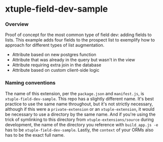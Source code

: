 xtuple-field-dev-sample
================

### Overview

Proof of concept for the most common type of field dev: adding fields to lists. This example adds four
fields to the prospect list to exemplify how to approach for different types of list augmentation.
  - Attribute based on new postgres function
  - Attribute that was already in the query but wasn't in the view
  - Attribute requiring extra join in the database
  - Attribute based on custom client-side logic

### Naming conventions

The name of this extension, per the `package.json` and `manifest.js`, is `xtuple-field-dev-sample`.
This repo has a slightly different name. It's best practice to use the same name throughout,
but it's not strictly necessary, although if this were a `private-extension` or an
`xtuple-extension`, it would be necessary to use a directory by the same name. And if you're using
the trick of symlinking to this directory from `xtuple-extensions/source` during development,
the name of the directory you reference with `build_app.js -e` has to be `xtuple-field-dev-sample`. Lastly, the
`context` of your ORMs also has to be the exact full name.

